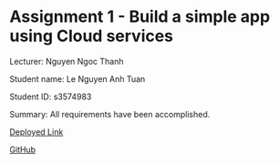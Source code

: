 # Assignment 1 - Build a simple app using Cloud services

Lecturer: Nguyen Ngoc Thanh

Student name: Le Nguyen Anh Tuan

Student ID: s3574983

Summary: All requirements have been accomplished.

[Deployed Link](https://s3574983-asm1.appspot.com)

[GitHub](https://github.com/95tuanle/Lecturer-Management-Information-System)